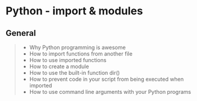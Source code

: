 # Python - import & modules #

## General ##

> - Why Python programming is awesome
> - How to import functions from another file
> - How to use imported functions
> - How to create a module
> - How to use the built-in function dir()
> - How to prevent code in your script from being executed when imported
> - How to use command line arguments with your Python programs